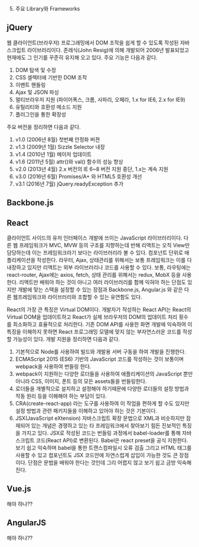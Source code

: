 05. 주요 Library와 Frameworks

## jQuery

웹 클라이언트(브라우저) 프로그래밍에서 DOM 조작을 쉽게 할 수 있도록 작성된 자바스크립트 라이브러리이다. 존레식(John Resig)에 의해 개발되어 2006년 발표되었고 현재에도 그 인기를 꾸준히 유지해 오고 있다. 주요 기능은 다음과 같다.

1.  DOM 탐색 및 수정
2.  CSS 셀렉터에 기반한 DOM 조작
3.  이벤트 핸들링
4.  Ajax 및 JSON 파싱
5.  멀티브라우저 지원 (파이어폭스, 크롬, 사파리, 오페라, 1.x for IE6, 2.x for IE9)
6.  유틸리티와 호환성 메소드 지원
7.  플러그인을 통한 확장성

주요 버전을 정리하면 다음과 같다.

1.  v1.0 (2006년 8월)
    첫번째 안정화 버젼
2.  v1.3 (2009년 1월)
    Sizzle Selector 내장
3.  v1.4 (2010년 1월)
    메이저 업데이트
4.  v1.6 (2011년 5월)
    attr()와 val() 함수의 성능 향상
5.  v2.0 (2013년 4월)
    2.x 버전의 IE 6~8 버전 지원 중단, 1.x는 계속 지원
6.  v3.0 (2016년 6월)
    Promises/A+ 와 HTML5 호환성 개선
7.  v3.1 (2016년 7월)
    jQuery.readyException 추가

## Backbone.js

## React

클라이언트 사이드의 유저 인터페이스 개발에 쓰이는 JavaScript 라이브러리이다. 다른 웹 프레임워크가 MVC, MVW 등의 구조를 지향하는데 반해 리액트는 오직 View만 담당하는데 이는 프레임워크라기 보다는 라이브러리라 볼 수 있다. 컴포넌트 단위로 애플리케이션을 작성한다. 라우터, Ajax, 상태관리를 위해서는 보통 프레임워크는 이를 다 내장하고 있지만 리액트는 외부 라이브러리나 코드를 사용할 수 있다. 보통, 라우팅에는 react-router, Ajax에는 axios, fetch, 상태 관리를 위해서는 redux, MobX 등을 사용한다. 리액트만 배워야 하는 것이 아니고 여러 라이브러리를 함께 익혀야 하는 단점도 있지만 개발에 맞는 스택을 설정할 수 있는 장점과 Backbone.js, Angular.js 와 같은 다른 웹프레임워크와 라이브러리와 조합할 수 있는 유연함도 있다.

React의 가장 큰 특징은 Virtual DOM이다. 개발자가 작성하는 React API는 React의 Virtual DOM을 업데이트하고 React가 실제 브라우저의 DOM의 업데이트 처리 횟수를 최소화하고 효율적으로 처리한다. 기존 DOM API를 사용한 화면 개발에 익숙하여 이 특징을 이해하지 못하면 React 프로그래밍 모델에 맞지 않는 부자연스러운 코드를 작성할 가능성이 있다. 개발 지원을 정리하면 다음과 같다.

1.  기본적으로 Node를 사용하여 빌드와 개발용 서버 구동을 하여 개발을 진행한다.
2.  ECMAScript 2015 (ES6) 기반의 JavaScript 코드를 작성하는 것이 보통이며 webpack을 사용하여 번들링 한다.
3.  webpack이 지원하는 다양한 로더들을 사용하여 애플리케이션의 JavaScript 뿐만 아니라 CSS, 이미지, 폰트 등의 모든 assets들을 번들링한다.
4.  로더들을 개별적으로 설치하고 설정해야 하기때문에 다양한 로더들의 설정 방법과 작동 원리 등을 이해해야 하는 부담이 있다.
5.  CRA(create-react-app) 라는 도구를 사용하여 이 작업을 편하게 할 수도 있지만 설정 방법과 관련 패키지들을 이해하고 있어야 하는 것은 기본이다.
6.  JSX(JavaScript eXtension)
    자바스크립트 확장 문법으로 XML과 비슷하지만 잠재되어 있는 개념은 경쟁하고 있는 타 프레임워크에서 찾아보기 힘든 진보적인 특징을 가지고 있다. JSX로 작성된 코드는 번들링 과정에서 babel-loader를 통해 자바스크립트 코드(React API)로 변환된다. Babel은 react preset을 공식 지원한다. 보기 쉽고 익숙하며 babel을 통한 트랜스컴파일시 오류 검출 그리고 HTML 태그를 사용할 수 있고 컴포넌트도 JSX 코드안에 자연스럽게 삽입이 가능한 것도 큰 장점이다. 단점은 문법을 배워야 한다는 것인데 그리 어렵지 않고 보기 쉽고 금방 익숙해 진다.

## Vue.js
해야 하나??
## AngularJS
해야 하나??